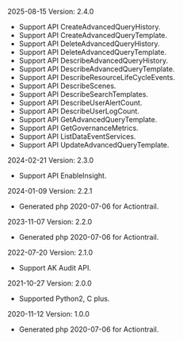 2025-08-15 Version: 2.4.0
- Support API CreateAdvancedQueryHistory.
- Support API CreateAdvancedQueryTemplate.
- Support API DeleteAdvancedQueryHistory.
- Support API DeleteAdvancedQueryTemplate.
- Support API DescribeAdvancedQueryHistory.
- Support API DescribeAdvancedQueryTemplate.
- Support API DescribeResourceLifeCycleEvents.
- Support API DescribeScenes.
- Support API DescribeSearchTemplates.
- Support API DescribeUserAlertCount.
- Support API DescribeUserLogCount.
- Support API GetAdvancedQueryTemplate.
- Support API GetGovernanceMetrics.
- Support API ListDataEventServices.
- Support API UpdateAdvancedQueryTemplate.


2024-02-21 Version: 2.3.0
- Support API EnableInsight.


2024-01-09 Version: 2.2.1
- Generated php 2020-07-06 for Actiontrail.

2023-11-07 Version: 2.2.0
- Generated php 2020-07-06 for Actiontrail.

2022-07-20 Version: 2.1.0
- Support AK Audit API.

2021-10-27 Version: 2.0.0
- Supported Python2, C plus.

2020-11-12 Version: 1.0.0
- Generated php 2020-07-06 for Actiontrail.

